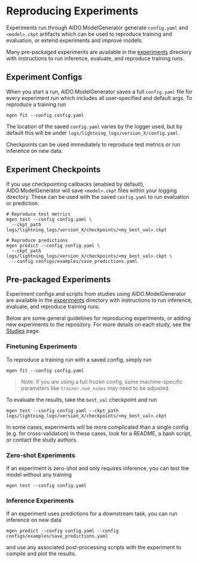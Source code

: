 # Reproducing Experiments

Experiments run through AIDO.ModelGenerator generate `config.yaml` and `<model>.ckpt` artifacts which can be used to reproduce training and evaluation, or extend experiments and improve models.

Many pre-packaged experiments are available in the [experiments](https://github.com/genbio-ai/ModelGenerator/blob/main/experiments) directory with instructions to run inference, evaluate, and reproduce training runs.

## Experiment Configs

When you start a run, AIDO.ModelGenerator saves a full `config.yaml` file for every experiment run which includes all user-specified and default args.
To reproduce a training run 

```
mgen fit --config config.yaml
```

The location of the saved `config.yaml` varies by the logger used, but by default this will be under `logs/lightning_logs/version_X/config.yaml`.

Checkpoints can be used immediately to reproduce test metrics or run inference on new data.

## Experiment Checkpoints

If you use checkpointing callbacks (enabled by default), AIDO.ModelGenerator will save `<model>.ckpt` files within your logging directory.
These can be used with the saved `config.yaml` to run evaluation or prediction.

```
# Reproduce test metrics
mgen test --config config.yaml \
  --ckpt_path logs/lightning_logs/version_X/checkpoints/<my_best_val>.ckpt

# Reproduce predictions
mgen predict --config config.yaml \
  --ckpt_path logs/lightning_logs/version_X/checkpoints/<my_best_val>.ckpt \
  --config configs/examples/save_predictions.yaml
```

## Pre-packaged Experiments

Experiment configs and scripts from studies using AIDO.ModelGenerator are available in the [experiments](https://github.com/genbio-ai/ModelGenerator/blob/main/experiments) directory with instructions to run inference, evaluate, and reproduce training runs.

Below are some general guidelines for reproducing experiments, or adding new experiments to the repository.
For more details on each study, see the [Studies](../studies/index.md) page.

### Finetuning Experiments

To reproduce a training run with a saved config, simply run
```
mgen fit --config config.yaml
``` 

> Note: If you are using a full frozen config, some machine-specific parameters like `trainer.num_nodes` may need to be adjusted.

To evaluate the results, take the `best_val` checkpoint and run
```
mgen test --config config.yaml --ckpt_path logs/lightning_logs/version_X/checkpoints/<my_best_val>.ckpt
```

In some cases, experiments will be more complicated than a single config (e.g. for cross-validation)
In these cases, look for a README, a bash script, or contact the study authors.

### Zero-shot Experiments

If an experiment is zero-shot and only requires inference, you can test the model without any training
```
mgen test --config config.yaml
```

### Inference Experiments

If an experiment uses predictions for a downstream task, you can run inference on new data
```
mgen predict --config config.yaml --config configs/examples/save_predictions.yaml
```
and use any associated post-processing scripts with the experiment to compile and plot the results.